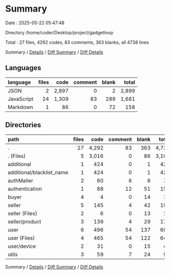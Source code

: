 # Summary

Date : 2025-05-22 05:47:48

Directory /home/coder/Desktop/project/gadgetloop

Total : 27 files,  4292 codes, 83 comments, 363 blanks, all 4738 lines

Summary / [Details](details.md) / [Diff Summary](diff.md) / [Diff Details](diff-details.md)

## Languages
| language | files | code | comment | blank | total |
| :--- | ---: | ---: | ---: | ---: | ---: |
| JSON | 2 | 2,897 | 0 | 2 | 2,899 |
| JavaScript | 24 | 1,309 | 83 | 289 | 1,681 |
| Markdown | 1 | 86 | 0 | 72 | 158 |

## Directories
| path | files | code | comment | blank | total |
| :--- | ---: | ---: | ---: | ---: | ---: |
| . | 27 | 4,292 | 83 | 363 | 4,738 |
| . (Files) | 5 | 3,016 | 0 | 86 | 3,102 |
| additional | 1 | 424 | 0 | 1 | 425 |
| additional/blacklist_name | 1 | 424 | 0 | 1 | 425 |
| authMailer | 2 | 60 | 6 | 8 | 74 |
| authentication | 1 | 88 | 12 | 51 | 151 |
| buyer | 4 | 4 | 0 | 14 | 18 |
| seller | 5 | 145 | 4 | 42 | 191 |
| seller (Files) | 2 | 6 | 0 | 13 | 19 |
| seller/product | 3 | 139 | 4 | 29 | 172 |
| user | 6 | 496 | 54 | 137 | 687 |
| user (Files) | 4 | 465 | 54 | 122 | 641 |
| user/device | 2 | 31 | 0 | 15 | 46 |
| utils | 3 | 59 | 7 | 24 | 90 |

Summary / [Details](details.md) / [Diff Summary](diff.md) / [Diff Details](diff-details.md)